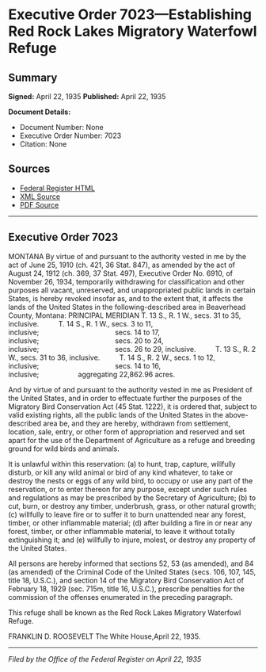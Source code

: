 # Executive Order 7023—Establishing Red Rock Lakes Migratory Waterfowl Refuge

## Summary

**Signed:** April 22, 1935
**Published:** April 22, 1935

**Document Details:**
- Document Number: None
- Executive Order Number: 7023
- Citation: None

## Sources
- [Federal Register HTML](https://www.presidency.ucsb.edu/documents/executive-order-7023-establishing-red-rock-lakes-migratory-waterfowl-refuge)
- [XML Source](None)
- [PDF Source](None)

---

## Executive Order 7023

MONTANA
By virtue of and pursuant to the authority vested in me by the act of June 25, 1910 (ch. 421, 36 Stat. 847), as amended by the act of August 24, 1912 (ch. 369, 37 Stat. 497), Executive Order No. 6910, of November 26, 1934, temporarily withdrawing for classification and other purposes all vacant, unreserved, and unappropriated public lands in certain States, is hereby revoked insofar as, and to the extent that, it affects the lands of the United States in the following-described area in Beaverhead County, Montana:
PRINCIPAL MERIDIAN
T. 13 S., R. 1 W., secs. 31 to 35, inclusive.          T. 14 S., R. 1 W., secs. 3 to 11, inclusive;                                       secs. 14 to 17, inclusive;                                       secs. 20 to 24, inclusive;                                       secs. 26 to 29, inclusive.          T. 13 S., R. 2 W., secs. 31 to 36, inclusive.          T. 14 S., R. 2 W., secs. 1 to 12, inclusive;                                       secs. 14 to 16, inclusive;                    aggregating 22,862.96 acres.

And by virtue of and pursuant to the authority vested in me as President of the United States, and in order to effectuate further the purposes of the Migratory Bird Conservation Act (45 Stat. 1222), it is ordered that, subject to valid existing rights, all the public lands of the United States in the above-described area be, and they are hereby, withdrawn from settlement, location, sale, entry, or other form of appropriation and reserved and set apart for the use of the Department of Agriculture as a refuge and breeding ground for wild birds and animals.

It is unlawful within this reservation: (a) to hunt, trap, capture, willfully disturb, or kill any wild animal or bird of any kind whatever, to take or destroy the nests or eggs of any wild bird, to occupy or use any part of the reservation, or to enter thereon for any purpose, except under such rules and regulations as may be prescribed by the Secretary of Agriculture; (b) to cut, burn, or destroy any timber, underbrush, grass, or other natural growth; (c) willfully to leave fire or to suffer it to burn unattended near any forest, timber, or other inflammable material; (d) after building a fire in or near any forest, timber, or other inflammable material, to leave it without totally extinguishing it; and (e) willfully to injure, molest, or destroy any property of the United States.

All persons are hereby informed that sections 52, 53 (as amended), and 84 (as amended) of the Criminal Code of the United States (secs. 106, 107, 145, title 18, U.S.C.), and section 14 of the Migratory Bird Conservation Act of February 18, 1929 (sec. 715m, title 16, U.S.C.), prescribe penalties for the commission of the offenses enumerated in the preceding paragraph.

This refuge shall be known as the Red Rock Lakes Migratory Waterfowl Refuge.

FRANKLIN D. ROOSEVELT
The White House,April 22, 1935.

---

*Filed by the Office of the Federal Register on April 22, 1935*

